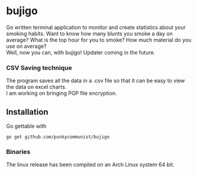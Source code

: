 # bujigo
Go written terminal application to monitor and create statistics about your smoking habits.
Want to know how many blunts you smoke a day on average? What is the top hour for you to smoke? How much material do you use on average?  
Well, now you can, with bujigo!
Updater coming in the future.

### CSV Saving technique
The program saves all the data in a .csv file so that it can be easy to view the data on excel charts.  
I am working on bringing PGP file encryption.

## Installation
Go gettable with 
```
go get github.com/punkycommunist/bujigo
```
### Binaries
The linux release has been compiled on an Arch Linux system 64 bit.
